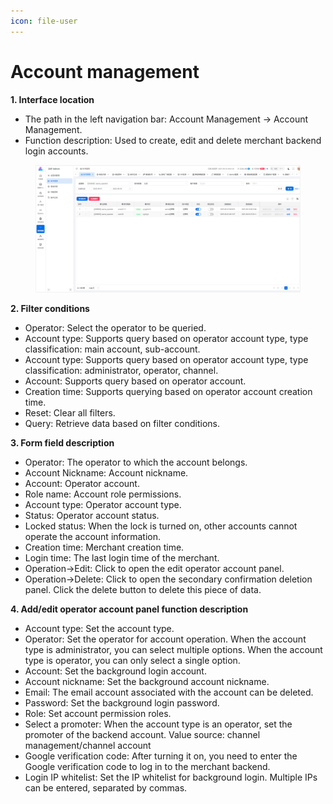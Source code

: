 ```yaml
---
icon: file-user
---
```


# Account management

**1. Interface location**

* The path in the left navigation bar: Account Management → Account Management.
* Function description: Used to create, edit and delete merchant backend login accounts.

<figure><img src="../.gitbook/assets/image (236).png" alt=""><figcaption></figcaption></figure>

**2. Filter conditions**

* Operator: Select the operator to be queried.
* Account type: Supports query based on operator account type, type classification: main account, sub-account.
* Account type: Supports query based on operator account type, type classification: administrator, operator, channel.
* Account: Supports query based on operator account.
* Creation time: Supports querying based on operator account creation time.
* Reset: Clear all filters.
* Query: Retrieve data based on filter conditions.

**3. Form field description**

* Operator: The operator to which the account belongs.
* Account Nickname: Account nickname.
* Account: Operator account.
* Role name: Account role permissions.
* Account type: Operator account type.
* Status: Operator account status.
* Locked status: When the lock is turned on, other accounts cannot operate the account information.
* Creation time: Merchant creation time.
* Login time: The last login time of the merchant.
* Operation->Edit: Click to open the edit operator account panel.
* Operation->Delete: Click to open the secondary confirmation deletion panel. Click the delete button to delete this piece of data.

**4. Add/edit operator account panel function description**

* Account type: Set the account type.
* Operator: Set the operator for account operation. When the account type is administrator, you can select multiple options. When the account type is operator, you can only select a single option.
* Account: Set the background login account.
* Account nickname: Set the background account nickname.
* Email: The email account associated with the account can be deleted.
* Password: Set the background login password.
* Role: Set account permission roles.
* Select a promoter: When the account type is an operator, set the promoter of the backend account. Value source: channel management/channel account
* Google verification code: After turning it on, you need to enter the Google verification code to log in to the merchant backend.
* Login IP whitelist: Set the IP whitelist for background login. Multiple IPs can be entered, separated by commas.
